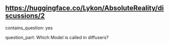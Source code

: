 ## https://huggingface.co/Lykon/AbsoluteReality/discussions/2

contains_question: yes

question_part: Which Model is called in diffusers?